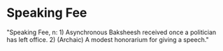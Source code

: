 # Speaking Fee

"Speaking Fee, n: 1) Asynchronous Baksheesh received once a politician has left office. 2) (Archaic) A modest honorarium for giving a speech."


